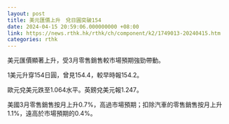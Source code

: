 ```yaml
---
layout: post
title: 美元匯價上升　兌日圓突破154
date: 2024-04-15 20:59:06.000000000 +08:00
link: https://news.rthk.hk/rthk/ch/component/k2/1749013-20240415.htm
categories: rthk
---
```


美元匯價顯著上升，受3月零售銷售較市場預期強勁帶動。

1美元升穿154日圓，曾見154.4，較早時報154.2。

歐元兌美元跌至1.064水平。英鎊兌美元報1.247。

美國3月零售銷售按月上升0.7%，高過市場預期；扣除汽車的零售銷售按月上升1.1%，遠高於市場預期的0.4%。
